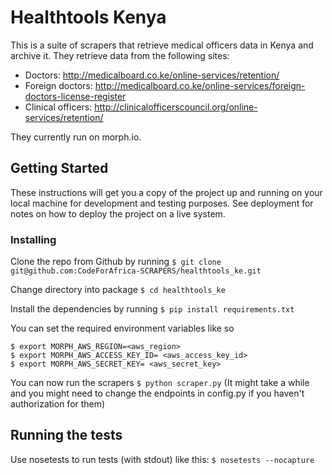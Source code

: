 # Healthtools Kenya

This is a suite of scrapers that retrieve medical officers data in Kenya and archive it.
They retrieve data from the following sites:

- Doctors: http://medicalboard.co.ke/online-services/retention/
- Foreign doctors: http://medicalboard.co.ke/online-services/foreign-doctors-license-register
- Clinical officers: http://clinicalofficerscouncil.org/online-services/retention/

They currently run on morph.io.

## Getting Started

These instructions will get you a copy of the project up and running on your local machine for development and testing purposes. See deployment for notes on how to deploy the project on a live system.

### Installing

Clone the repo from Github by running `$ git clone git@github.com:CodeForAfrica-SCRAPERS/healthtools_ke.git`

Change directory into package `$ cd healthtools_ke`

Install the dependencies by running `$ pip install requirements.txt`

You can set the required environment variables like so
```
$ export MORPH_AWS_REGION=<aws_region>
$ export MORPH_AWS_ACCESS_KEY_ID= <aws_access_key_id>
$ export MORPH_AWS_SECRET_KEY= <aws_secret_key>
```

You can now run the scrapers `$ python scraper.py` (It might take a while and you might need to change the endpoints in config.py if you haven't authorization for them)

## Running the tests

Use nosetests to run tests (with stdout) like this:
```$ nosetests --nocapture```
